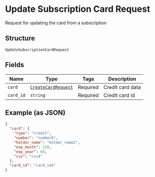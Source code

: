 
# Update Subscription Card Request

Request for updating the card from a subscription

## Structure

`UpdateSubscriptionCardRequest`

## Fields

| Name | Type | Tags | Description |
|  --- | --- | --- | --- |
| `card` | [`CreateCardRequest`](../../doc/models/create-card-request.md) | Required | Credit card data |
| `card_id` | `string` | Required | Credit card id |

## Example (as JSON)

```json
{
  "card": {
    "type": "credit",
    "number": "number6",
    "holder_name": "holder_name2",
    "exp_month": 228,
    "exp_year": 68,
    "cvv": "cvv4"
  },
  "card_id": "card_id4"
}
```

